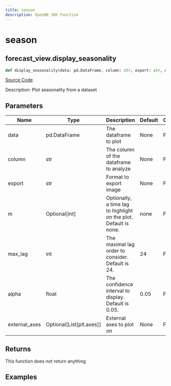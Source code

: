 ```yaml
---
title: season
description: OpenBB SDK Function
---
```


# season

## forecast_view.display_seasonality

```python title='openbb_terminal/forecast/forecast_view.py'
def display_seasonality(data: pd.DataFrame, column: str, export: str, m: Optional[int], max_lag: int, alpha: float, external_axes: Optional[List[axes]]) -> None:
```
[Source Code](https://github.com/OpenBB-finance/OpenBBTerminal/tree/main/openbb_terminal/forecast/forecast_view.py#L120)

Description: Plot seasonality from a dataset

## Parameters

| Name | Type | Description | Default | Optional |
| ---- | ---- | ----------- | ------- | -------- |
| data | pd.DataFrame | The dataframe to plot | None | False |
| column | str | The column of the dataframe to analyze | None | False |
| export | str | Format to export image | None | False |
| m | Optional[int] | Optionally, a time lag to highlight on the plot. Default is none. | none | False |
| max_lag | int | The maximal lag order to consider. Default is 24. | 24 | False |
| alpha | float | The confidence interval to display. Default is 0.05. | 0.05 | False |
| external_axes | Optional[List[plt.axes]] | External axes to plot on | None | False |

## Returns

This function does not return anything

## Examples

